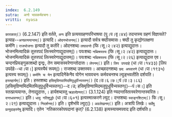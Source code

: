 ```yaml
---
index:  6.2.149
sutra:  अनो भावकर्मवचनः।
vritti:  nyasa
---
```


`कारकात्()` (6.2.147) इति वर्तते, `अनः` इति प्रत्ययग्रहणपरिभाषया (पु।प।वृ।४४) तदन्तस्य ग्रहणं विज्ञायते? इत्याह--`अनप्रत्ययान्तम्()` इत्यादि। `ओदनभोजनम्()` इत्यादौ सर्वत्र षष्ठीसमासः। षष्ठी तु कृद्योगलक्षणा कर्मणि। `राजभोजनाः` इत्यादौ तु कर्तरि। ओदनशब्दः `लघावन्ते` (फि।सू।२।४२) इत्याद्युदात्तः। भोजनमित्यादिकं तूत्तरपदं लित्स्वरेणाद्युदात्तम्()। पयःशब्दः `नब्विषयस्य` (फि।सू।२।४२) इत्याद्युदात्तः। भोजनमित्यादिकं तूत्तरपदं लित्स्वरेणाद्युदात्तम्()। पयःशब्दः `नब्विषयस्य` (फि।सू।२।२६) इत्याद्युदात्त एव। चन्दनप्रियङ्गुकाशब्दो द्वन्द्वः, तेन समासस्वरेणान्तोदात्तः। `लेपनम्()` इति। `लिप उपदाहे` (धा।पा।१४३३) [लिप उपदेहे--धा।पा।] इत्यस्यैवं रूपम्()। राजशब्द उक्तस्वरः। आच्छादनशब्दः `छद अपवारणे` (धा।पा।१९३५) इत्यस्य रूपम्()। 
`कर्मणि च येन` इत्यादिनैकेनैव योगेन भाववचनः कर्मवचनश्च ल्युङ्भवतीति दर्शयति। 
`हस्तहार्यम्()` इति। हस्तशब्दः `हसिमृग्रिणवामिदमिपूधुर्वीभ्यस्तन्()` (द।उ।६।७।;पं।उ।३।८६) [हसिमृग्रिण्वमिदमितमिलूपूधूर्विभ्यस्तन्()--द।उ; हसिमृग्रिण्वामिदमलूपूधूर्विभ्यस्तन्()--पं।स।] इति स्तत्प्रत्ययान्तः, तेनाद्युदात्तः,। हार्यशब्दस्तु `ऋहलोण्र्यत्()` (3.1.124) इति ण्यदन्तस्तित्स्वरेणान्तस्वरितः। `दन्तधावनम्()` इति। `धावु गतिशुद्धोः` (धा।पा।६०१) इत्यस्मात्करणे ल्युट्। दन्तशब्दः `स्वाङ्गशिटाम्()` फि।सू।२।२९) इत्याद्युदात्तः। 
`निदर्शनम्()` इति। दृशेर्भावे ल्युट्()। `अवलेखनम्()` इति। अत्रापि लिखेः। 
`सर्वेषु प्रत्युदाहरणेषु` इत्यादि। एतेन `गतिकारकोपपदानां कृत्? (6.2.138) इत्यस्यायमपवाद इति दर्शयति॥
